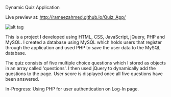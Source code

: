 Dynamic Quiz Application

Live preview at: http://rameezahmed.github.io/Quiz_App/

![alt tag](https://raw.githubusercontent.com/RameezAhmed/Quiz_App/master/Quiz_App-pic.png)

This is a project I developed using HTML, CSS, JavaScript, jQuery, PHP and MySQL.
I created a database using MySQL which holds users that register through the
application and used PHP to save the user data to the MySQL database. 

The quiz consists of five multiple choice questions which I stored as objects in
an array called 'questions'. I then used jQuery to dynamically add the questions 
to the page. User score is displayed once all five questions have been answered. 

In-Progress:
Using PHP for user authentication on Log-In page. 
